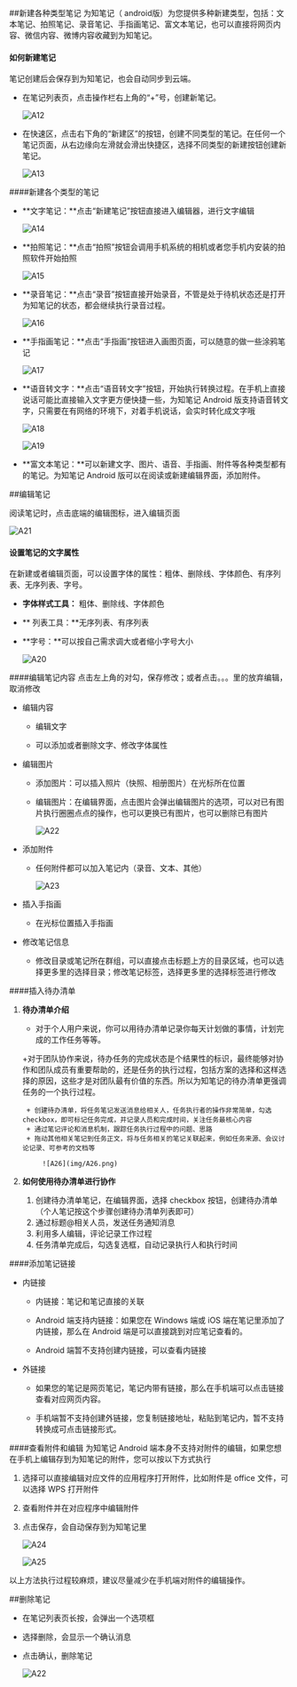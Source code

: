 ##新建各种类型笔记
为知笔记（ android版）为您提供多种新建类型，包括：文本笔记、拍照笔记、录音笔记、手指画笔记、富文本笔记，也可以直接将网页内容、微信内容、微博内容收藏到为知笔记。

#### 如何新建笔记

笔记创建后会保存到为知笔记，也会自动同步到云端。

+ 在笔记列表页，点击操作栏右上角的“+”号，创建新笔记。

    ![A12](img/A12.jpg)

+ 在快速区，点击右下角的“新建区”的按钮，创建不同类型的笔记。在任何一个笔记页面，从右边缘向左滑就会滑出快捷区，选择不同类型的新建按钮创建新笔记。

    ![A13](img/A13.jpg)

####新建各个类型的笔记
+ **文字笔记：**点击“新建笔记”按钮直接进入编辑器，进行文字编辑

    ![A14](img/A14.jpg)
+ **拍照笔记：**点击“拍照”按钮会调用手机系统的相机或者您手机内安装的拍照软件开始拍照

    ![A15](img/A15.jpg)
+ **录音笔记：**点击“录音”按钮直接开始录音，不管是处于待机状态还是打开为知笔记的状态，都会继续执行录音过程。

    ![A16](img/A16.jpg)
+ **手指画笔记：**点击“手指画”按钮进入画图页面，可以随意的做一些涂鸦笔记

    ![A17](img/A17.jpg)
+ **语音转文字：**点击“语音转文字”按钮，开始执行转换过程。在手机上直接说话可能比直接输入文字更方便快捷一些，为知笔记 Android 版支持语音转文字，只需要在有网络的环境下，对着手机说话，会实时转化成文字哦

    ![A18](img/A18.jpg)

    ![A19](img/A19.jpg)
+ **富文本笔记：**可以新建文字、图片、语音、手指画、附件等各种类型都有的笔记。为知笔记 Android 版可以在阅读或新建编辑界面，添加附件。

##编辑笔记

阅读笔记时，点击底端的编辑图标，进入编辑页面

![A21](img/A21.jpg)
#### 设置笔记的文字属性

在新建或者编辑页面，可以设置字体的属性：粗体、删除线、字体颜色、有序列表、无序列表、字号。

+ **字体样式工具：** 粗体、删除线、字体颜色

+ ** 列表工具：**无序列表、有序列表

+ **字号：**可以按自己需求调大或者缩小字号大小

    ![A20](img/A20.jpg)

####编辑笔记内容
 点击左上角的对勾，保存修改；或者点击。。。里的放弃编辑，取消修改

+ 编辑内容

    + 编辑文字

    + 可以添加或者删除文字、修改字体属性

+ 编辑图片

    + 添加图片：可以插入照片（快照、相册图片）在光标所在位置

    + 编辑图片：在编辑界面，点击图片会弹出编辑图片的选项，可以对已有图片执行圈圈点点的操作，也可以更换已有图片，也可以删除已有图片

        ![A22](img/A22.jpg)
+ 添加附件

    + 任何附件都可以加入笔记内（录音、文本、其他）
     
        ![A23](img/A23.jpg)

+ 插入手指画

    + 在光标位置插入手指画

+ 修改笔记信息

    + 修改目录或笔记所在群组，可以直接点击标题上方的目录区域，也可以选择更多里的选择目录；修改笔记标签，选择更多里的选择标签进行修改

####插入待办清单
1. **待办清单介绍**
    + 对于个人用户来说，你可以用待办清单记录你每天计划做的事情，计划完成的工作任务等等。

    +对于团队协作来说，待办任务的完成状态是个结果性的标识，最终能够对协作和团队成员有重要帮助的，还是任务的执行过程，包括方案的选择和这样选择的原因，这些才是对团队最有价值的东西。所以为知笔记的待办清单更强调任务的一个执行过程。

        + 创建待办清单，将任务笔记发送消息给相关人，任务执行者的操作非常简单，勾选checkbox，即可标记任务完成，并记录人员和完成时间，关注任务最核心内容
        + 通过笔记评论和消息机制，跟踪任务执行过程中的问题、思路
        + 拖动其他相关笔记到任务正文，将与任务相关的笔记关联起来，例如任务来源、会议讨论记录、可参考的文档等

            ![A26](img/A26.png)

1. **如何使用待办清单进行协作**

    1. 创建待办清单笔记，在编辑界面，选择 checkbox 按钮，创建待办清单 （个人笔记按这个步骤创建待办清单列表即可）
    1. 通过标题@相关人员，发送任务通知消息
    1. 利用多人编辑，评论记录工作过程
    1. 任务清单完成后，勾选复选框，自动记录执行人和执行时间

####添加笔记链接
+ 内链接

    + 内链接：笔记和笔记直接的关联

    + Android 端支持内链接：如果您在 Windows 端或 iOS 端在笔记里添加了内链接，那么在 Android 端是可以直接跳到对应笔记查看的。

    + Android 端暂不支持创建内链接，可以查看内链接

+ 外链接

    + 如果您的笔记是网页笔记，笔记内带有链接，那么在手机端可以点击链接查看对应网页内容。

    + 手机端暂不支持创建外链接，您复制链接地址，粘贴到笔记内，暂不支持转换成可点击链接形式。


####查看附件和编辑
为知笔记 Android 端本身不支持对附件的编辑，如果您想在手机上编辑存到为知笔记的附件，您可以按以下方式执行

1. 选择可以直接编辑对应文件的应用程序打开附件，比如附件是 office 文件，可以选择 WPS 打开附件

1. 查看附件并在对应程序中编辑附件

1. 点击保存，会自动保存到为知笔记里

    ![A24](img/A24.jpg)

    ![A25](img/A25.jpg)

以上方法执行过程较麻烦，建议尽量减少在手机端对附件的编辑操作。

##删除笔记

+ 在笔记列表页长按，会弹出一个选项框
+ 选择删除，会显示一个确认消息
+ 点击确认，删除笔记

    ![A22](img/A22.jpg)
